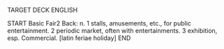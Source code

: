 TARGET DECK
ENGLISH

START
Basic
Fair2
Back: n. 1 stalls, amusements, etc., for public entertainment. 2 periodic market, often with entertainments. 3 exhibition, esp. Commercial. [latin feriae holiday]
END
